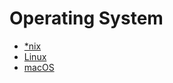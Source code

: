 # Operating System

- [*nix](/programming/operating-system/nix/index.md)
- [Linux](/programming/operating-system/linux/index.md)
- [macOS](/programming/operating-system/macos/index.md)
